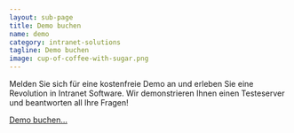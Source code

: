 ```yaml
---
layout: sub-page
title: Demo buchen
name: demo
category: intranet-solutions
tagline: Demo buchen
image: cup-of-coffee-with-sugar.png
---
```


Melden Sie sich für eine kostenfreie Demo an und erleben Sie eine Revolution in Intranet Software. Wir demonstrieren Ihnen einen Testeserver und beantworten all Ihre Fragen!

<a href="mailto:info@syslab.com?subject=Social Intranet Demo" class="pat-button">Demo buchen…</a>
